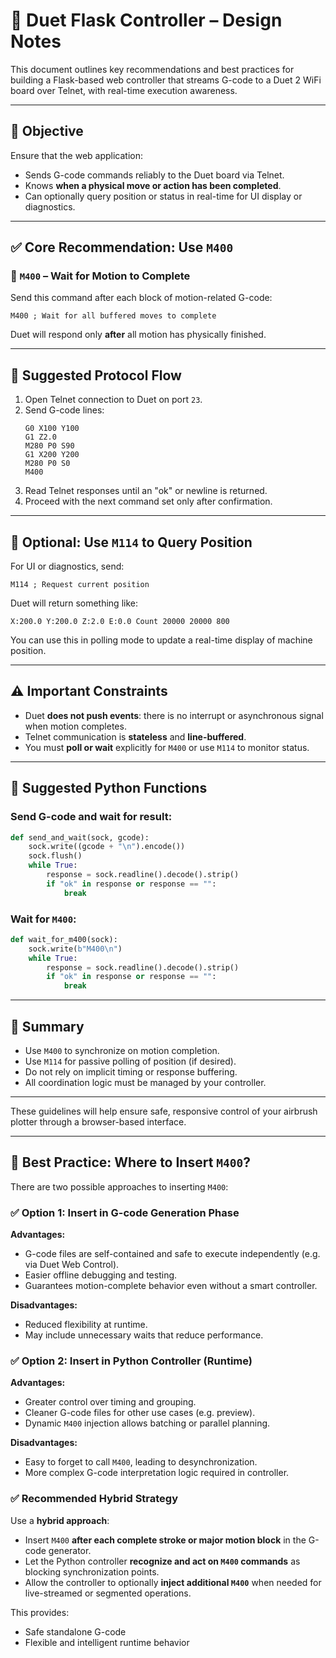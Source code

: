 
# 🧠 Duet Flask Controller – Design Notes

This document outlines key recommendations and best practices for building a Flask-based web controller that streams G-code to a Duet 2 WiFi board over Telnet, with real-time execution awareness.

---

## 🎯 Objective

Ensure that the web application:
- Sends G-code commands reliably to the Duet board via Telnet.
- Knows **when a physical move or action has been completed**.
- Can optionally query position or status in real-time for UI display or diagnostics.

---

## ✅ Core Recommendation: Use `M400`

### 🔹 `M400` – Wait for Motion to Complete

Send this command after each block of motion-related G-code:
```gcode
M400 ; Wait for all buffered moves to complete
```

Duet will respond only **after** all motion has physically finished.

---

## 🔁 Suggested Protocol Flow

1. Open Telnet connection to Duet on port `23`.
2. Send G-code lines:
   ```gcode
   G0 X100 Y100
   G1 Z2.0
   M280 P0 S90
   G1 X200 Y200
   M280 P0 S0
   M400
   ```
3. Read Telnet responses until an "ok" or newline is returned.
4. Proceed with the next command set only after confirmation.

---

## 🧪 Optional: Use `M114` to Query Position

For UI or diagnostics, send:
```gcode
M114 ; Request current position
```

Duet will return something like:
```
X:200.0 Y:200.0 Z:2.0 E:0.0 Count 20000 20000 800
```

You can use this in polling mode to update a real-time display of machine position.

---

## ⚠️ Important Constraints

- Duet **does not push events**: there is no interrupt or asynchronous signal when motion completes.
- Telnet communication is **stateless** and **line-buffered**.
- You must **poll or wait** explicitly for `M400` or use `M114` to monitor status.

---

## 🧰 Suggested Python Functions

### Send G-code and wait for result:
```python
def send_and_wait(sock, gcode):
    sock.write((gcode + "\n").encode())
    sock.flush()
    while True:
        response = sock.readline().decode().strip()
        if "ok" in response or response == "":
            break
```

### Wait for `M400`:
```python
def wait_for_m400(sock):
    sock.write(b"M400\n")
    while True:
        response = sock.readline().decode().strip()
        if "ok" in response or response == "":
            break
```

---

## 🧱 Summary

- Use `M400` to synchronize on motion completion.
- Use `M114` for passive polling of position (if desired).
- Do not rely on implicit timing or response buffering.
- All coordination logic must be managed by your controller.

---

These guidelines will help ensure safe, responsive control of your airbrush plotter through a browser-based interface.



---

## 🧠 Best Practice: Where to Insert `M400`?

There are two possible approaches to inserting `M400`:

### ✅ Option 1: Insert in G-code Generation Phase

**Advantages:**
- G-code files are self-contained and safe to execute independently (e.g. via Duet Web Control).
- Easier offline debugging and testing.
- Guarantees motion-complete behavior even without a smart controller.

**Disadvantages:**
- Reduced flexibility at runtime.
- May include unnecessary waits that reduce performance.

### ✅ Option 2: Insert in Python Controller (Runtime)

**Advantages:**
- Greater control over timing and grouping.
- Cleaner G-code files for other use cases (e.g. preview).
- Dynamic `M400` injection allows batching or parallel planning.

**Disadvantages:**
- Easy to forget to call `M400`, leading to desynchronization.
- More complex G-code interpretation logic required in controller.

### ✅ Recommended Hybrid Strategy

Use a **hybrid approach**:
- Insert `M400` **after each complete stroke or major motion block** in the G-code generator.
- Let the Python controller **recognize and act on `M400` commands** as blocking synchronization points.
- Allow the controller to optionally **inject additional `M400`** when needed for live-streamed or segmented operations.

This provides:
- Safe standalone G-code
- Flexible and intelligent runtime behavior


